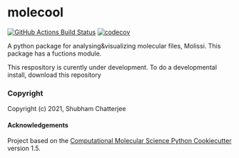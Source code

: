 molecool
==============================
[//]: # (Badges)
[![GitHub Actions Build Status](https://github.com/REPLACE_WITH_OWNER_ACCOUNT/molecool/workflows/CI/badge.svg)](https://github.com/REPLACE_WITH_OWNER_ACCOUNT/molecool/actions?query=workflow%3ACI)
[![codecov](https://codecov.io/gh/REPLACE_WITH_OWNER_ACCOUNT/molecool/branch/master/graph/badge.svg)](https://codecov.io/gh/REPLACE_WITH_OWNER_ACCOUNT/molecool/branch/master)


A python package for analysing&visualizing  molecular files, Molissi. This package has a fuctions module.

This  respository is curently under development. To do a developmental install, download this repository  

### Copyright

Copyright (c) 2021, Shubham Chatterjee


#### Acknowledgements
 
Project based on the 
[Computational Molecular Science Python Cookiecutter](https://github.com/molssi/cookiecutter-cms) version 1.5.
